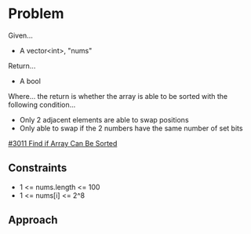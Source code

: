 
# Problem
Given...
- A vector\<int>, "nums"

Return...
- A bool

Where...
the return is whether the array is able to be sorted with the following 
condition...
- Only 2 adjacent elements are able to swap positions
- Only able to swap if the 2 numbers have the same number of set bits

[#3011 Find if Array Can Be Sorted](https://leetcode.com/problems/find-if-array-can-be-sorted/description/)

## Constraints
- 1 <= nums.length <= 100
- 1 <= nums\[i] <= 2^8

## Approach

